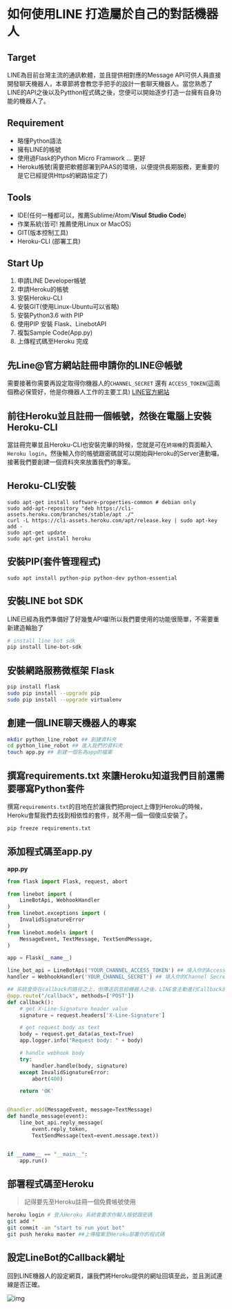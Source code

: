 # 如何使用LINE 打造屬於自己的對話機器人

## Target  
LINE為目前台灣主流的通訊軟體，並且提供相對應的Message API可供人員直接開發聊天機器人，本章節將會教您手把手的設計一套聊天機器人。當您熟悉了LINE的API之後以及Pytthon程式碼之後，您便可以開始逐步打造一台擁有自身功能的機器人了。

## Requirement  

 - 略懂Python語法
 -  擁有LINE的帳號 
 - 使用過Flask的Python Micro Framwork ... 更好
 - Heroku帳號(需要把軟體部署到PAAS的環境，以便提供長期服務，更重要的是它已經提供Https的網路協定了)

## Tools  

 - IDE(任何一種都可以，推薦Sublime/Atom/**Visul Studio Code**) 
 - 作業系統(皆可! 推薦使用Linux or MacOS) 
 - GIT(版本控制工具) 
 - Heroku-CLI (部署工具)

## Start Up  

 1. 申請LINE Developer帳號 
 2. 申請Heroku的帳號 
 3. 安裝Heroku-CLI
 4. 安裝GIT(使用Linux-Ubuntu可以省略) 
 5. 安裝Python3.6 with PIP 
 6. 使用PIP 安裝 Flask、LinebotAPI 
 7. 複製Sample Code(App.py) 
 8. 上傳程式碼至Heroku 完成


## 先Line@官方網站註冊申請你的LINE@帳號  
需要接著你需要再設定取得你機器人的`CHANNEL_SECRET` 還有 `ACCESS_TOKEN`(這兩個務必保管好，他是你機器人工作的主要工具)
[LINE官方網站](http://at.line.me/tw/entry)

## 前往Heroku並且註冊一個帳號，然後在電腦上安裝Heroku-CLI  
當註冊完畢並且Heroku-CLI也安裝完畢的時候，您就是可在`終端機`的頁面輸入`Heroku login`，然後輸入你的帳號跟密碼就可以開始與Heroku的Server連動囉。接著我們要創建一個資料夾來放置我們的專案。  

## Heroku-CLI安裝
```shell
sudo apt-get install software-properties-common # debian only
sudo add-apt-repository "deb https://cli-assets.heroku.com/branches/stable/apt ./"
curl -L https://cli-assets.heroku.com/apt/release.key | sudo apt-key add -
sudo apt-get update
sudo apt-get install heroku
```

## 安裝PIP(套件管理程式)
```
sudo apt install python-pip python-dev python-essential
```

## 安裝LINE bot SDK
LINE已經為我們準備好了好幾隻API囉!所以我們要使用的功能很簡單，不需要重新建造輪胎了
``` bash
# install line bot sdk
pip install line-bot-sdk
```

## 安裝網路服務微框架  Flask
```bash
pip install flask
sudo pip install --upgrade pip 
sudo pip install --upgrade virtualenv 
```

## 創建一個LINE聊天機器人的專案
```bash
mkdir python_line_robot ## 創建資料夾
cd python_line_robot ## 進入我們的資料夾
touch app.py ## 創建一個名為app的檔案
```


## 撰寫requirements.txt 來讓Heroku知道我們目前還需要哪寫Python套件
撰寫`requirements.txt`的目地在於讓我們把project上傳到Heroku的時候，Heroku會幫我們去找到相依性的套件，就不用一個一個傻瓜安裝了。  
```bash
pip freeze requirements.txt
```

## 添加程式碼至app.py
**app.py**
``` python
from flask import Flask, request, abort

from linebot import (
    LineBotApi, WebhookHandler
)
from linebot.exceptions import (
    InvalidSignatureError
)
from linebot.models import (
    MessageEvent, TextMessage, TextSendMessage,
)

app = Flask(__name__)

line_bot_api = LineBotApi('YOUR_CHANNEL_ACCESS_TOKEN') ## 填入你的AccessToken
handler = WebhookHandler('YOUR_CHANNEL_SECRET') ## 填入你的Channel Secret

## 系統會掛在callback的路徑之上，但傳送訊息給機器人之後，LINE會主動進行Callback的動作通知你的Server並且把資訊都提交給你，之後你便可以將使用者的訊息內容，修改或者萃取重點，並且回傳給USER
@app.route("/callback", methods=['POST'])
def callback():
    # get X-Line-Signature header value
    signature = request.headers['X-Line-Signature']

    # get request body as text
    body = request.get_data(as_text=True)
    app.logger.info("Request body: " + body)

    # handle webhook body
    try:
        handler.handle(body, signature)
    except InvalidSignatureError:
        abort(400)

    return 'OK'


@handler.add(MessageEvent, message=TextMessage)
def handle_message(event):
    line_bot_api.reply_message(
        event.reply_token,
        TextSendMessage(text=event.message.text))


if __name__ == "__main__":
    app.run()

```

## 部署程式碼至Heroku
> 記得要先至Heroku註冊一個免費帳號使用  
```bash
heroku login # 登入Heroku 系統會要求你輸入帳號跟密碼
git add * 
git commit -am "start to run yout bot"
git push heroku master ##上傳檔案至Heroku部署你的程式碼
```

## 設定LineBot的Callback網址  
回到LINE機器人的設定網頁，讓我們將Heroku提供的網址回填至此，並且測試連線是否正確。

![img](https://i.creativecommons.org/l/by-sa/4.0/88x31.png)